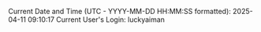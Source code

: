 Current Date and Time (UTC - YYYY-MM-DD HH:MM:SS formatted): 2025-04-11 09:10:17
Current User's Login: luckyaiman
